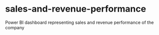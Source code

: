 # sales-and-revenue-performance
Power BI dashboard representing sales and revenue performance of the company
